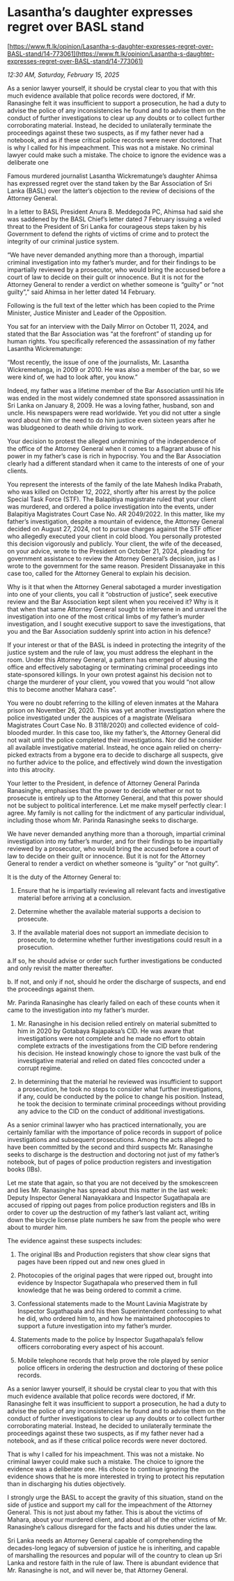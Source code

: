 # Lasantha’s daughter expresses regret over BASL stand

[https://www.ft.lk/opinion/Lasantha-s-daughter-expresses-regret-over-BASL-stand/14-773061](https://www.ft.lk/opinion/Lasantha-s-daughter-expresses-regret-over-BASL-stand/14-773061)

*12:30 AM, Saturday, February 15, 2025*

As a senior lawyer yourself, it should be crystal clear to you that with this much evidence available that police records were doctored, if Mr. Ranasinghe felt it was insufficient to support a prosecution, he had a duty to advise the police of any inconsistencies he found and to advise them on the conduct of further investigations to clear up any doubts or to collect further corroborating material. Instead, he decided to unilaterally terminate the proceedings against these two suspects, as if my father never had a notebook, and as if these critical police records were never doctored. That is why I called for his impeachment. This was not a mistake. No criminal lawyer could make such a mistake. The choice to ignore the evidence was a deliberate one

Famous murdered journalist Lasantha Wickrematunge’s daughter Ahimsa has expressed regret over the stand taken by the Bar Association of Sri Lanka (BASL) over the latter’s objection to the review of decisions of the Attorney General.

In a letter to BASL President Anura B. Meddegoda PC, Ahimsa had said she was saddened by the BASL Chief’s letter dated 7 February issuing a veiled threat to the President of Sri Lanka for courageous steps taken by his Government to defend the rights of victims of crime and to protect the integrity of our criminal justice system.

“We have never demanded anything more than a thorough, impartial criminal investigation into my father’s murder, and for their findings to be impartially reviewed by a prosecutor, who would bring the accused before a court of law to decide on their guilt or innocence. But it is not for the Attorney General to render a verdict on whether someone is “guilty” or “not guilty”,” said Ahimsa in her letter dated 14 February.

Following is the full text of the letter which has been copied to the Prime Minister, Justice Minister and Leader of the Opposition.

You sat for an interview with the Daily Mirror on October 11, 2024, and stated that the Bar Association was “at the forefront” of standing up for human rights. You specifically referenced the assassination of my father Lasantha Wickrematunge:

“Most recently, the issue of one of the journalists, Mr. Lasantha Wickremetunga, in 2009 or 2010. He was also a member of the bar, so we were kind of, we had to look after, you know.”

Indeed, my father was a lifetime member of the Bar Association until his life was ended in the most widely condemned state sponsored assassination in Sri Lanka on January 8, 2009. He was a loving father, husband, son and uncle. His newspapers were read worldwide. Yet you did not utter a single word about him or the need to do him justice even sixteen years after he was bludgeoned to death while driving to work.

Your decision to protest the alleged undermining of the independence of the office of the Attorney General when it comes to a flagrant abuse of his power in my father’s case is rich in hypocrisy. You and the Bar Association clearly had a different standard when it came to the interests of one of your clients.

You represent the interests of the family of the late Mahesh Indika Prabath, who was killed on October 12, 2022, shortly after his arrest by the police Special Task Force (STF). The Balapitiya magistrate ruled that your client was murdered, and ordered a police investigation into the events, under Balapitiya Magistrates Court Case No. AR 2049/2022. In this matter, like my father’s investigation, despite a mountain of evidence, the Attorney General decided on August 27, 2024, not to pursue charges against the STF officer who allegedly executed your client in cold blood. You personally protested this decision vigorously and publicly. Your client, the wife of the deceased, on your advice, wrote to the President on October 21, 2024, pleading for government assistance to review the Attorney General’s decision, just as I wrote to the government for the same reason. President Dissanayake in this case too, called for the Attorney General to explain his decision.

Why is it that when the Attorney General sabotaged a murder investigation into one of your clients, you call it “obstruction of justice”, seek executive review and the Bar Association kept silent when you received it? Why is it that when that same Attorney General sought to intervene in and unravel the investigation into one of the most critical limbs of my father’s murder investigation, and I sought executive support to save the investigations, that you and the Bar Association suddenly sprint into action in his defence?

If your interest or that of the BASL is indeed in protecting the integrity of the justice system and the rule of law, you must address the elephant in the room. Under this Attorney General, a pattern has emerged of abusing the office and effectively sabotaging or terminating criminal proceedings into state-sponsored killings. In your own protest against his decision not to charge the murderer of your client, you vowed that you would “not allow this to become another Mahara case”.

You were no doubt referring to the killing of eleven inmates at the Mahara prison on November 26, 2020. This was yet another investigation where the police investigated under the auspices of a magistrate (Welisara Magistrates Court Case No. B 3118/2020) and collected evidence of cold-blooded murder. In this case too, like my father’s, the Attorney General did not wait until the police completed their investigations. Nor did he consider all available investigative material. Instead, he once again relied on cherry-picked extracts from a bygone era to decide to discharge all suspects, give no further advice to the police, and effectively wind down the investigation into this atrocity.

Your letter to the President, in defence of Attorney General Parinda Ranasinghe, emphasises that the power to decide whether or not to prosecute is entirely up to the Attorney General, and that this power should not be subject to political interference. Let me make myself perfectly clear: I agree. My family is not calling for the indictment of any particular individual, including those whom Mr. Parinda Ranasinghe seeks to discharge.

We have never demanded anything more than a thorough, impartial criminal investigation into my father’s murder, and for their findings to be impartially reviewed by a prosecutor, who would bring the accused before a court of law to decide on their guilt or innocence. But it is not for the Attorney General to render a verdict on whether someone is “guilty” or “not guilty”.

It is the duty of the Attorney General to:

1. Ensure that he is impartially reviewing all relevant facts and investigative material before arriving at a conclusion.

2. Determine whether the available material supports a decision to prosecute.

3. If the available material does not support an immediate decision to prosecute, to determine whether further investigations could result in a prosecution.

a.If so, he should advise or order such further investigations be conducted and only revisit the matter thereafter.

b. If not, and only if not, should he order the discharge of suspects, and end the proceedings against them.

Mr. Parinda Ranasinghe has clearly failed on each of these counts when it came to the investigation into my father’s murder.

1. Mr. Ranasinghe in his decision relied entirely on material submitted to him in 2020 by Gotabaya Rajapaksa’s CID. He was aware that investigations were not complete and he made no effort to obtain complete extracts of the investigations from the CID before rendering his decision. He instead knowingly chose to ignore the vast bulk of the investigative material and relied on dated files concocted under a corrupt regime.

2. In determining that the material he reviewed was insufficient to support a prosecution, he took no steps to consider what further investigations, if any, could be conducted by the police to change his position. Instead, he took the decision to terminate criminal proceedings without providing any advice to the CID on the conduct of additional investigations.

As a senior criminal lawyer who has practiced internationally, you are certainly familiar with the importance of police records in support of police investigations and subsequent prosecutions. Among the acts alleged to have been committed by the second and third suspects Mr. Ranasinghe seeks to discharge is the destruction and doctoring not just of my father’s notebook, but of pages of police production registers and investigation books (IBs).

Let me state that again, so that you are not deceived by the smokescreen and lies Mr. Ranasinghe has spread about this matter in the last week: Deputy Inspector General Nanayakkara and Inspector Sugathapala are accused of ripping out pages from police production registers and IBs in order to cover up the destruction of my father’s last valiant act, writing down the bicycle license plate numbers he saw from the people who were about to murder him.

The evidence against these suspects includes:

1. The original IBs and Production registers that show clear signs that pages have been ripped out and new ones glued in

2. Photocopies of the original pages that were ripped out, brought into evidence by Inspector Sugathapala who preserved them in full knowledge that he was being ordered to commit a crime.

3. Confessional statements made to the Mount Lavinia Magistrate by Inspector Sugathapala and his then Superintendent confessing to what he did, who ordered him to, and how he maintained photocopies to support a future investigation into my father’s murder.

4. Statements made to the police by Inspector Sugathapala’s fellow officers corroborating every aspect of his account.

5. Mobile telephone records that help prove the role played by senior police officers in ordering the destruction and doctoring of these police records.

As a senior lawyer yourself, it should be crystal clear to you that with this much evidence available that police records were doctored, if Mr. Ranasinghe felt it was insufficient to support a prosecution, he had a duty to advise the police of any inconsistencies he found and to advise them on the conduct of further investigations to clear up any doubts or to collect further corroborating material. Instead, he decided to unilaterally terminate the proceedings against these two suspects, as if my father never had a notebook, and as if these critical police records were never doctored.

That is why I called for his impeachment. This was not a mistake. No criminal lawyer could make such a mistake. The choice to ignore the evidence was a deliberate one. His choice to continue ignoring the evidence shows that he is more interested in trying to protect his reputation than in discharging his duties objectively.

I strongly urge the BASL to accept the gravity of this situation, stand on the side of justice and support my call for the impeachment of the Attorney General. This is not just about my father. This is about the victims of Mahara, about your murdered client, and about all of the other victims of Mr. Ranasinghe’s callous disregard for the facts and his duties under the law.

Sri Lanka needs an Attorney General capable of comprehending the decades-long legacy of subversion of justice he is inheriting, and capable of marshalling the resources and popular will of the country to clean up Sri Lanka and restore faith in the rule of law. There is abundant evidence that Mr. Ranasinghe is not, and will never be, that Attorney General.

